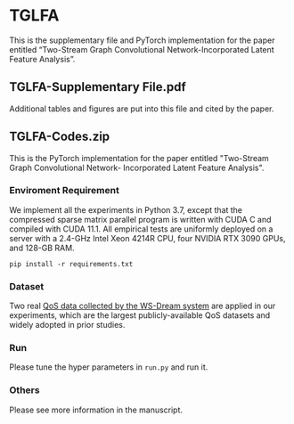 # TGLFA
This is the supplementary file and PyTorch implementation for the paper entitled “Two-Stream Graph Convolutional Network-Incorporated Latent Feature Analysis”.

## TGLFA-Supplementary File.pdf
Additional tables and figures are put into this file and cited by the paper.

## TGLFA-Codes.zip
This is the PyTorch implementation for the paper entitled "Two-Stream Graph Convolutional Network- Incorporated Latent Feature Analysis".

### Enviroment Requirement
We implement all the experiments in Python 3.7, except that the compressed sparse matrix parallel program is written with CUDA C and compiled with CUDA 11.1. All empirical tests are uniformly deployed on a server with a 2.4-GHz Intel Xeon 4214R CPU, four NVIDIA RTX 3090 GPUs, and 128-GB RAM.

`pip install -r requirements.txt`

### Dataset
Two real [QoS data collected by the WS-Dream system](https://wsdream.github.io/dataset/wsdream_dataset1.html) are applied in our experiments, which are the largest publicly-available QoS datasets and widely adopted in prior studies. 

### Run
Please tune the hyper parameters in `run.py` and run it.

### Others
Please see more information in the manuscript.
